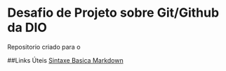 # Desafio de Projeto sobre Git/Github da DIO
Repositorio criado para o 

##Links Úteis
[Sintaxe Basica Markdown](https://www.markdownguide.org/basic-syntax/)
